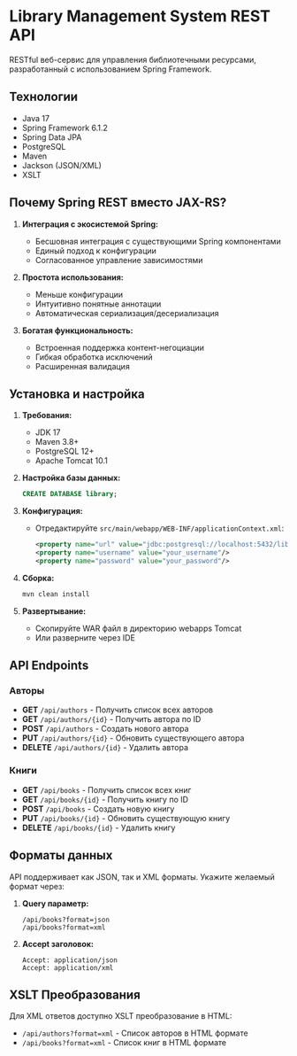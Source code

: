 # Library Management System REST API

RESTful веб-сервис для управления библиотечными ресурсами, разработанный с использованием Spring Framework.

## Технологии

- Java 17
- Spring Framework 6.1.2
- Spring Data JPA
- PostgreSQL
- Maven
- Jackson (JSON/XML)
- XSLT

## Почему Spring REST вместо JAX-RS?

1. **Интеграция с экосистемой Spring:**
   - Бесшовная интеграция с существующими Spring компонентами
   - Единый подход к конфигурации
   - Согласованное управление зависимостями

2. **Простота использования:**
   - Меньше конфигурации
   - Интуитивно понятные аннотации
   - Автоматическая сериализация/десериализация

3. **Богатая функциональность:**
   - Встроенная поддержка контент-негоциации
   - Гибкая обработка исключений
   - Расширенная валидация

## Установка и настройка

1. **Требования:**
   - JDK 17
   - Maven 3.8+
   - PostgreSQL 12+
   - Apache Tomcat 10.1

2. **Настройка базы данных:**
   ```sql
   CREATE DATABASE library;
   ```

3. **Конфигурация:**
   - Отредактируйте `src/main/webapp/WEB-INF/applicationContext.xml`:
     ```xml
     <property name="url" value="jdbc:postgresql://localhost:5432/library"/>
     <property name="username" value="your_username"/>
     <property name="password" value="your_password"/>
     ```

4. **Сборка:**
   ```bash
   mvn clean install
   ```

5. **Развертывание:**
   - Скопируйте WAR файл в директорию webapps Tomcat
   - Или разверните через IDE

## API Endpoints

### Авторы

- **GET** `/api/authors` - Получить список всех авторов
- **GET** `/api/authors/{id}` - Получить автора по ID
- **POST** `/api/authors` - Создать нового автора
- **PUT** `/api/authors/{id}` - Обновить существующего автора
- **DELETE** `/api/authors/{id}` - Удалить автора

### Книги

- **GET** `/api/books` - Получить список всех книг
- **GET** `/api/books/{id}` - Получить книгу по ID
- **POST** `/api/books` - Создать новую книгу
- **PUT** `/api/books/{id}` - Обновить существующую книгу
- **DELETE** `/api/books/{id}` - Удалить книгу

## Форматы данных

API поддерживает как JSON, так и XML форматы. Укажите желаемый формат через:

1. **Query параметр:**
   ```
   /api/books?format=json
   /api/books?format=xml
   ```

2. **Accept заголовок:**
   ```
   Accept: application/json
   Accept: application/xml
   ```

## XSLT Преобразования

Для XML ответов доступно XSLT преобразование в HTML:

- `/api/authors?format=xml` - Список авторов в HTML формате
- `/api/books?format=xml` - Список книг в HTML формате

